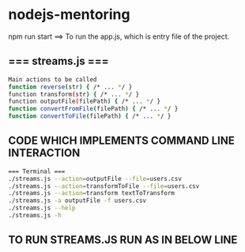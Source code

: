 # nodejs-mentoring
npm run start ==> To run the app.js, which is entry file of the project.

## === streams.js ===
```bash
Main actions to be called 
function ​​reverse​​(str) { ​/* ... */​ }
function​​​ transform​​(str) { ​/* ... */​ }
function​​​ outputFile​​(filePath) { ​/* ... */​ }
function ​​​convertFromFile​​(filePath) { ​/* ... */​ }
function ​​​convertToFile​​(filePath) { ​/* ... */​ }
```

## CODE WHICH IMPLEMENTS COMMAND LINE INTERACTION
```bash
=== Terminal ===
./streams.js --action=outputFile --file=users.csv
./streams.js --action=transformToFile --file=users.csv
./streams.js --action=transform textToTransform
./streams.js -a outputFile -f users.csv
./streams.js --help
./streams.js -h
```

## TO RUN STREAMS.JS RUN AS IN BELOW LINE 
``` npx babel-node src/utils/streams.js --help(or -h) for more details.
```
